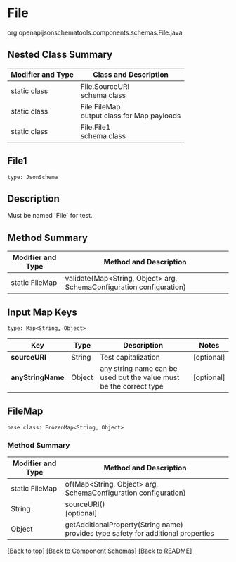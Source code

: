 # File
org.openapijsonschematools.components.schemas.File.java

## Nested Class Summary
| Modifier and Type | Class and Description |
| ----------------- | ---------------------- |
| static class | File.SourceURI<br> schema class |
| static class | File.FileMap<br> output class for Map payloads |
| static class | File.File1<br> schema class |

## File1
```
type: JsonSchema
```

## Description
Must be named &#x60;File&#x60; for test.

## Method Summary
| Modifier and Type | Method and Description |
| ----------------- | ---------------------- |
| static FileMap | validate(Map<String, Object> arg, SchemaConfiguration configuration) |

## Input Map Keys
```
type: Map<String, Object>
```
Key | Type |  Description | Notes
------------ | ------------- | ------------- | -------------
**sourceURI** | String | Test capitalization | [optional]
**anyStringName** | Object | any string name can be used but the value must be the correct type | [optional]

## FileMap
```
base class: FrozenMap<String, Object>
```

### Method Summary
| Modifier and Type | Method and Description |
| ----------------- | ---------------------- |
| static FileMap | of(Map<String, Object> arg, SchemaConfiguration configuration) |
| String | sourceURI()<br>[optional] |
| Object | getAdditionalProperty(String name)<br>provides type safety for additional properties |

[[Back to top]](#top) [[Back to Component Schemas]](../../../README.md#Component-Schemas) [[Back to README]](../../../README.md)
